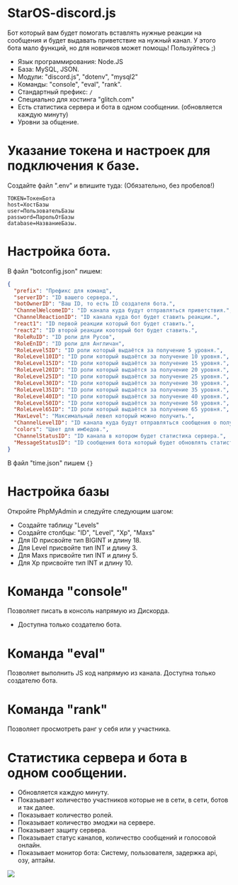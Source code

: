 # StarOS-discord.js
Бот который вам будет помогать вставлять нужные реакции на сообщения и будет выдавать приветствие на нужный канал.
У этого бота мало функций, но для новичков может помощь! Пользуйтесь ;)
- Язык программирования: Node.JS
- База: MySQL, JSON.
- Модули: "discord.js", "dotenv", "mysql2"
- Команды: "console", "eval", "rank".
- Стандартный префикс: `/`
- Специально для хостинга "glitch.com"
- Есть статистика сервера и бота в одном сообщении. (обновляется каждую минуту)
- Уровни за общение.
# Указание токена и настроек для подключения к базе.
 Создайте файл ".env" и впишите туда: (Обязательно, без пробелов!)
```
TOKEN=ТокенБота
host=ХостБазы
user=ПользовательБазы
password=ПарольОтБазы
database=НазваниеБазы.
```
# Настройка бота.
В файл "botconfig.json" пишем:
```JSON
{
  "prefix": "Префикс для команд",
  "serverID": "ID вашего сервера.",
  "botOwnerID": "Ваш ID, то есть ID создателя бота.",
  "ChannelWelcomeID": "ID канала куда будут отправляться приветствия.",
  "ChannelReactionID": "ID канала куда бот будет ставить реакции.",
  "react1": "ID первой реакции который бот будет ставить.",
  "react2": "ID второй реакции кооторый бот будет ставить.",
  "RoleRuID": "ID роли для Русов",
  "RoleEnID": "ID роли для Англичан",
  "RoleLevel5ID": "ID роли который выдаётся за получение 5 уровня.",
  "RoleLevel10ID": "ID роли который выдаётся за получение 10 уровня.",
  "RoleLevel15ID": "ID роли который выдаётся за получение 15 уровня.",
  "RoleLevel20ID": "ID роли который выдаётся за получение 20 уровня.",
  "RoleLevel25ID": "ID роли который выдаётся за получение 25 уровня.",
  "RoleLevel30ID": "ID роли который выдаётся за получение 30 уровня.",
  "RoleLevel35ID": "ID роли который выдаётся за получение 35 уровня.",
  "RoleLevel40ID": "ID роли который выдаётся за получение 40 уровня.",
  "RoleLevel50ID": "ID роли который выдаётся за получение 50 уровня.",
  "RoleLevel65ID": "ID роли который выдаётся за получение 65 уровня.",
  "MaxLevel": "Максимальный левел который можно получить.",
  "ChannelLevelID": "ID канала куда будут отправляться сообщения о получении уровня.",
  "colors": "Цвет для имбедов.",
  "ChannelStatusID": "ID канала в котором будет статистика сервера.",
  "MessageStatusID": "ID сообщения бота который будет обновлять статистику."
}
```
В файл "time.json" пишем `{}`
# Настройка базы
Откройте PhpMyAdmin и следуйте следующим шагом:
- Создайте таблицу "Levels"
- Создайте столбцы: "ID", "Level", "Xp", "Maxs"
- Для ID присвойте тип BIGINT и длину 18.
- Для Level присвойте тип INT и длину 3.
- Для Maxs присвойте тип INT и длину 5.
- Для Xp присвойте тип INT и длину 10.
# Команда "console"
Позволяет писать в консоль напрямую из Дискорда.
- Доступна только создателю бота.
# Команда "eval"
Позволяет выполнить JS код напрямую из канала. Доступна только создателю бота.
# Команда "rank"
Позволяет просмотреть ранг у себя или у участника.
# Статистика сервера и бота в одном сообщении.
- Обновляется каждую минуту.
- Показывает количество участников которые не в сети, в сети, ботов и так далее.
- Показывает количество ролей.
- Показывает количество эмоджи на сервере.
- Показывает защиту сервера.
- Показывает статус каналов, количество сообщений и голосовой онлайн.
- Показывает монитор бота: Систему, пользователя, задержка api, озу, аптайм.
<img src='https://cdn.discordapp.com/attachments/605395679019532288/625611797935947776/unknown.png'>
